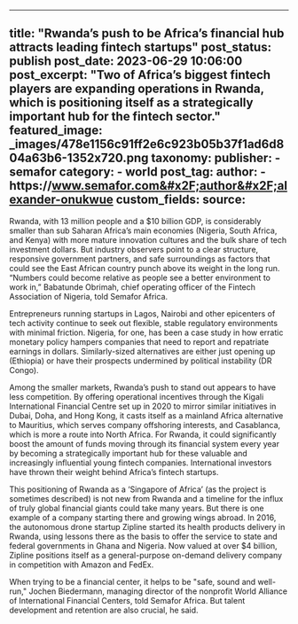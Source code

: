 
---
title: "Rwanda’s push to be Africa’s financial hub attracts leading fintech startups" 
post_status: publish
post_date: 2023-06-29 10:06:00 
post_excerpt: "Two of Africa’s biggest fintech players are expanding operations in Rwanda, which is positioning itself as a strategically important hub for the fintech sector."
featured_image: _images/478e1156c91ff2e6c923b05b37f1ad6d804a63b6-1352x720.png 
taxonomy:
    publisher:
        - semafor
    category:
        - world 
    post_tag:
    author:
        - https:&#x2F;&#x2F;www.semafor.com&#x2F;author&#x2F;alexander-onukwue
custom_fields:
    source: 
---
Rwanda, with 13 million people and a $10 billion GDP, is considerably smaller than sub Saharan Africa’s main economies (Nigeria, South Africa, and Kenya) with more mature innovation cultures and the bulk share of tech investment dollars. But industry observers point to a clear structure, responsive government partners, and safe surroundings as factors that could see the East African country punch above its weight in the long run. “Numbers could become relative as people see a better environment to work in,” Babatunde Obrimah, chief operating officer of the Fintech Association of Nigeria, told Semafor Africa.

Entrepreneurs running startups in Lagos, Nairobi and other epicenters of tech activity continue to seek out flexible, stable regulatory environments with minimal friction. Nigeria, for one, has been a case study in how erratic monetary policy hampers companies that need to report and repatriate earnings in dollars. Similarly-sized alternatives are either just opening up (Ethiopia) or have their prospects undermined by political instability (DR Congo).

Among the smaller markets, Rwanda’s push to stand out appears to have less competition. By offering operational incentives through the Kigali International Financial Centre set up in 2020 to mirror similar initiatives in Dubai, Doha, and Hong Kong, it casts itself as a mainland Africa alternative to Mauritius, which serves company offshoring interests, and Casablanca, which is more a route into North Africa. For Rwanda, it could significantly boost the amount of funds moving through its financial system every year by becoming a strategically important hub for these valuable and increasingly influential young fintech companies. International investors have thrown their weight behind Africa’s fintech startups.

This positioning of Rwanda as a ‘Singapore of Africa’ (as the project is sometimes described) is not new from Rwanda and a timeline for the influx of truly global financial giants could take many years. But there is one example of a company starting there and growing wings abroad. In 2016, the autonomous drone startup Zipline started its health products delivery in Rwanda, using lessons there as the basis to offer the service to state and federal governments in Ghana and Nigeria. Now valued at over $4 billion, Zipline positions itself as a general-purpose on-demand delivery company in competition with Amazon and FedEx.

When trying to be a financial center, it helps to be &quot;safe, sound and well-run,&quot; Jochen Biedermann, managing director of the nonprofit World Alliance of International Financial Centers, told Semafor Africa. But talent development and retention are also crucial, he said. 